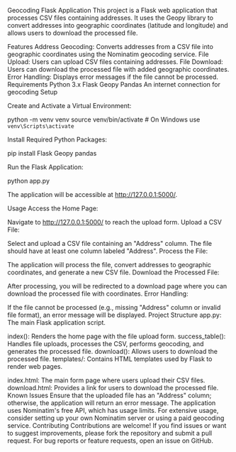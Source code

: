 Geocoding Flask Application
This project is a Flask web application that processes CSV files containing addresses. It uses the Geopy library to convert addresses into geographic coordinates (latitude and longitude) and allows users to download the processed file.

Features
Address Geocoding: Converts addresses from a CSV file into geographic coordinates using the Nominatim geocoding service.
File Upload: Users can upload CSV files containing addresses.
File Download: Users can download the processed file with added geographic coordinates.
Error Handling: Displays error messages if the file cannot be processed.
Requirements
Python 3.x
Flask
Geopy
Pandas
An internet connection for geocoding
Setup

Create and Activate a Virtual Environment:

python -m venv venv
source venv/bin/activate  # On Windows use `venv\Scripts\activate`

Install Required Python Packages:

pip install Flask Geopy pandas

Run the Flask Application:

python app.py

The application will be accessible at http://127.0.0.1:5000/.

Usage
Access the Home Page:

Navigate to http://127.0.0.1:5000/ to reach the upload form.
Upload a CSV File:

Select and upload a CSV file containing an "Address" column.
The file should have at least one column labeled "Address".
Process the File:

The application will process the file, convert addresses to geographic coordinates, and generate a new CSV file.
Download the Processed File:

After processing, you will be redirected to a download page where you can download the processed file with coordinates.
Error Handling:

If the file cannot be processed (e.g., missing "Address" column or invalid file format), an error message will be displayed.
Project Structure
app.py: The main Flask application script.

index(): Renders the home page with the file upload form.
success_table(): Handles file uploads, processes the CSV, performs geocoding, and generates the processed file.
download(): Allows users to download the processed file.
templates/: Contains HTML templates used by Flask to render web pages.

index.html: The main form page where users upload their CSV files.
download.html: Provides a link for users to download the processed file.
Known Issues
Ensure that the uploaded file has an "Address" column; otherwise, the application will return an error message.
The application uses Nominatim's free API, which has usage limits. For extensive usage, consider setting up your own Nominatim server or using a paid geocoding service.
Contributing
Contributions are welcome! If you find issues or want to suggest improvements, please fork the repository and submit a pull request. For bug reports or feature requests, open an issue on GitHub.
